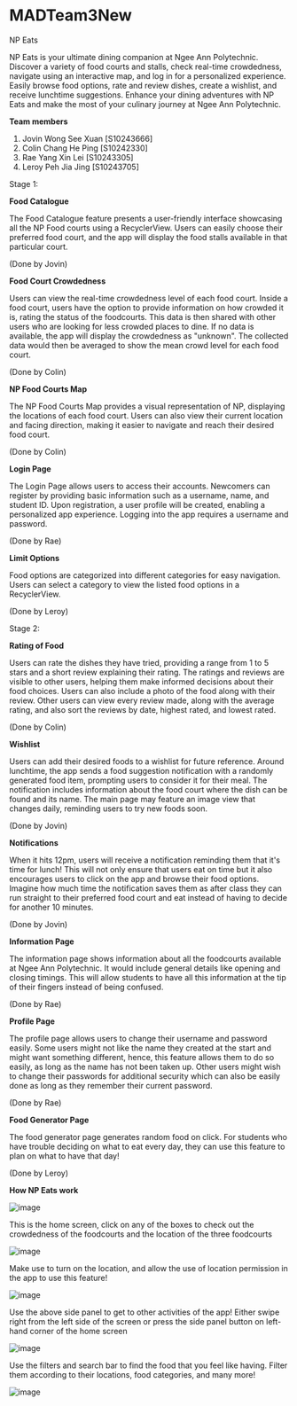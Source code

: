 # MADTeam3New
NP Eats

NP Eats is your ultimate dining companion at Ngee Ann Polytechnic. Discover a variety of food courts and stalls, check real-time crowdedness, navigate using an interactive map, and log in for a personalized experience. Easily browse food options, rate and review dishes, create a wishlist, and receive lunchtime suggestions. Enhance your dining adventures with NP Eats and make the most of your culinary journey at Ngee Ann Polytechnic.

**Team members**
1. Jovin Wong See Xuan [S10243666]
2. Colin Chang He Ping [S10242330]
3. Rae Yang Xin Lei [S10243305]
4. Leroy Peh Jia Jing [S10243705]
   
Stage 1:

**Food Catalogue**

The Food Catalogue feature presents a user-friendly interface showcasing all the NP Food courts using a RecyclerView. Users can easily choose their preferred food court, and the app will display the food stalls available in that particular court.

(Done by Jovin)

**Food Court Crowdedness**

Users can view the real-time crowdedness level of each food court. Inside a food court, users have the option to provide information on how crowded it is, rating the status of the foodcourts. This data is then shared with other users who are looking for less crowded places to dine. If no data is available, the app will display the crowdedness as "unknown". The collected data would then be averaged to show the mean crowd level for each food court.

(Done by Colin)


**NP Food Courts Map**

The NP Food Courts Map provides a visual representation of NP, displaying the locations of each food court. Users can also view their current location and facing direction, making it easier to navigate and reach their desired food court.

(Done by Colin)

**Login Page**

The Login Page allows users to access their accounts. Newcomers can register by providing basic information such as a username, name, and student ID. Upon registration, a user profile will be created, enabling a personalized app experience. Logging into the app requires a username and password.

(Done by Rae)

**Limit Options**

Food options are categorized into different categories for easy navigation. Users can select a category to view the listed food options in a RecyclerView.

(Done by Leroy)

Stage 2:

**Rating of Food**

Users can rate the dishes they have tried, providing a range from 1 to 5 stars and a short review explaining their rating. The ratings and reviews are visible to other users, helping them make informed decisions about their food choices. Users can also include a photo of the food along with their review. Other users can view every review made, along with the average rating, and also sort the reviews by date, highest rated, and lowest rated.

(Done by Colin)

**Wishlist**

Users can add their desired foods to a wishlist for future reference. Around lunchtime, the app sends a food suggestion notification with a randomly generated food item, prompting users to consider it for their meal. The notification includes information about the food court where the dish can be found and its name. The main page may feature an image view that changes daily, reminding users to try new foods soon.

(Done by Jovin)

**Notifications**

When it hits 12pm, users will receive a notification reminding them that it's time for lunch! This will not only ensure that users eat on time but it also encourages users to click on the app and browse their food options. Imagine how much time the notification saves them as after class they can run straight to their preferred food court and eat instead of having to decide for another 10 minutes. 

(Done by Jovin)

**Information Page**

The information page shows information about all the foodcourts available at Ngee Ann Polytechnic. It would include general details like opening and closing timings. This will allow students to have all this information at the tip of their fingers instead of being confused. 

(Done by Rae)

**Profile Page**

The profile page allows users to change their username and password easily. Some users might not like the name they created at the start and might want something different, hence, this feature allows them to do so easily, as long as the name has not been taken up. Other users might wish to change their passwords for additional security which can also be easily done as long as they remember their current password.

(Done by Rae)

**Food Generator Page**

The food generator page generates random food on click. For students who have trouble deciding on what to eat every day, they can use this feature to plan on what to have that day!

(Done by Leroy)

**How NP Eats work**

![image](https://github.com/yourobsessed/MADTeam3New/assets/130966829/5d9572c0-209f-401e-b313-a08a1d6388cf)

This is the home screen, click on any of the boxes to check out the crowdedness of the foodcourts and the location of the three foodcourts

![image](https://github.com/yourobsessed/MADTeam3New/assets/130966829/c989faa3-772c-46ec-a844-c69185fc35cd)

Make use to turn on the location, and allow the use of location permission in the app to use this feature!

![image](https://github.com/yourobsessed/MADTeam3New/assets/130966829/148e5f1a-ed30-41c4-8651-b758727bd638)

Use the above side panel to get to other activities of the app! Either swipe right from the left side of the screen or press the side panel button on left-hand corner of the home screen

![image](https://github.com/yourobsessed/MADTeam3New/assets/130966829/b2e0a372-911c-4553-b66a-ae5df54c2d2d)

Use the filters and search bar to find the food that you feel like having. Filter them according to their locations, food categories, and many more!

![image](https://github.com/yourobsessed/MADTeam3New/assets/130966829/e3207e8b-fc90-485b-aab0-a577b97161d8)



